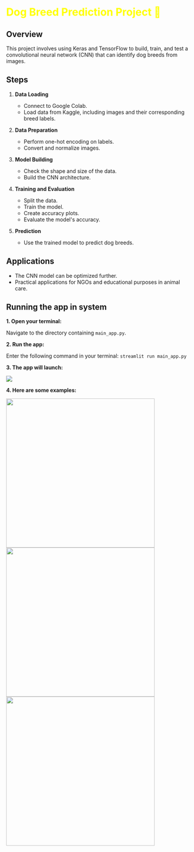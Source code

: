 # <font color="yellow"> Dog Breed Prediction Project 🐶 </font>

## Overview
This project involves using Keras and TensorFlow to build, train, and test a convolutional neural network (CNN) that can identify dog breeds from images.

## Steps

1. **Data Loading**
   - Connect to Google Colab.
   - Load data from Kaggle, including images and their corresponding breed labels.

2. **Data Preparation**
   - Perform one-hot encoding on labels.
   - Convert and normalize images.

3. **Model Building**
   - Check the shape and size of the data.
   - Build the CNN architecture.

4. **Training and Evaluation**
   - Split the data.
   - Train the model.
   - Create accuracy plots.
   - Evaluate the model's accuracy.

5. **Prediction**
   - Use the trained model to predict dog breeds.

## Applications
- The CNN model can be optimized further.
- Practical applications for NGOs and educational purposes in animal care.

## Running the app in system

**1. Open your terminal:**

Navigate to the directory containing `main_app.py`.

**2. Run the app:**

Enter the following command in your terminal:
``` streamlit run main_app.py ```

**3. The app will launch:**

<img src="https://github.com/KiarashKiani79/Dog-Breed-Prediction/blob/main/result_screenshots/page.png" />

**4. Here are some examples:**

<img src="https://github.com/KiarashKiani79/Dog-Breed-Prediction/blob/main/result_screenshots/Bernese_Mountain_Dog.png" width=400 />
<img src="https://github.com/KiarashKiani79/Dog-Breed-Prediction/blob/main/result_screenshots/Maltese_Dog.png" width=400 />
<img src="https://github.com/KiarashKiani79/Dog-Breed-Prediction/blob/main/result_screenshots/scottish_deerhound.png" width=400 />
